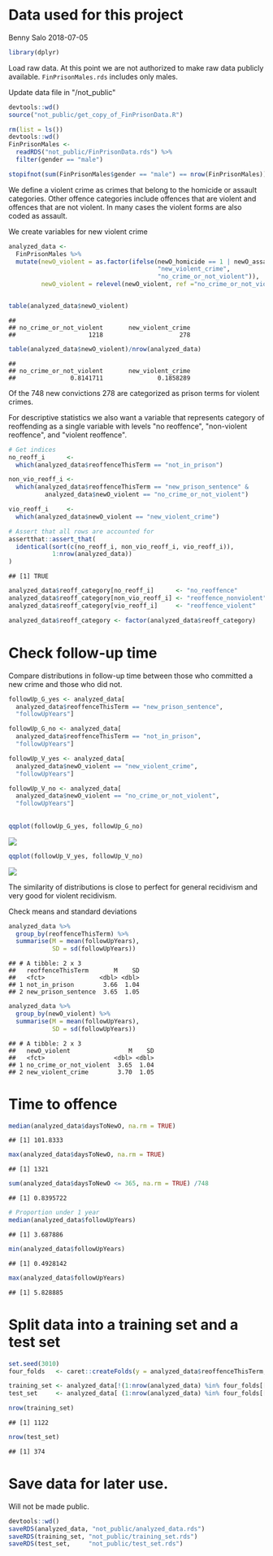 Data used for this project
================
Benny Salo
2018-07-05

``` r
library(dplyr)
```

Load raw data. At this point we are not authorized to make raw data publicly available. `FinPrisonMales.rds` includes only males.

Update data file in "/not\_public"

``` r
devtools::wd()
source("not_public/get_copy_of_FinPrisonData.R")
```

``` r
rm(list = ls())
devtools::wd()
FinPrisonMales <- 
  readRDS("not_public/FinPrisonData.rds") %>% 
  filter(gender == "male")

stopifnot(sum(FinPrisonMales$gender == "male") == nrow(FinPrisonMales))
```

We define a violent crime as crimes that belong to the homicide or assault categories. Other offence categories include offences that are violent and offences that are not violent. In many cases the violent forms are also coded as assault.

We create variables for new violent crime

``` r
analyzed_data <- 
  FinPrisonMales %>% 
  mutate(newO_violent = as.factor(ifelse(newO_homicide == 1 | newO_assault == 1, 
                                         "new_violent_crime", 
                                         "no_crime_or_not_violent")),
         newO_violent = relevel(newO_violent, ref ="no_crime_or_not_violent"))


table(analyzed_data$newO_violent)
```

    ## 
    ## no_crime_or_not_violent       new_violent_crime 
    ##                    1218                     278

``` r
table(analyzed_data$newO_violent)/nrow(analyzed_data)
```

    ## 
    ## no_crime_or_not_violent       new_violent_crime 
    ##               0.8141711               0.1858289

Of the 748 new convictions 278 are categorized as prison terms for violent crimes.

For descriptive statistics we also want a variable that represents category of reoffending as a single variable with levels "no reoffence", "non-violent reoffence", and "violent reoffence".

``` r
# Get indices
no_reoff_i      <- 
  which(analyzed_data$reoffenceThisTerm == "not_in_prison")

non_vio_reoff_i <- 
  which(analyzed_data$reoffenceThisTerm == "new_prison_sentence" &
          analyzed_data$newO_violent == "no_crime_or_not_violent")

vio_reoff_i     <-
  which(analyzed_data$newO_violent == "new_violent_crime")

# Assert that all rows are accounted for
assertthat::assert_that(
  identical(sort(c(no_reoff_i, non_vio_reoff_i, vio_reoff_i)),
            1:nrow(analyzed_data))
)
```

    ## [1] TRUE

``` r
analyzed_data$reoff_category[no_reoff_i]      <- "no_reoffence"
analyzed_data$reoff_category[non_vio_reoff_i] <- "reoffence_nonviolent"
analyzed_data$reoff_category[vio_reoff_i]     <- "reoffence_violent"

analyzed_data$reoff_category <- factor(analyzed_data$reoff_category)
```

Check follow-up time
====================

Compare distributions in follow-up time between those who committed a new crime and those who did not.

``` r
followUp_G_yes <- analyzed_data[
  analyzed_data$reoffenceThisTerm == "new_prison_sentence",
  "followUpYears"]

followUp_G_no <- analyzed_data[
  analyzed_data$reoffenceThisTerm == "not_in_prison",
  "followUpYears"]

followUp_V_yes <- analyzed_data[
  analyzed_data$newO_violent == "new_violent_crime",
  "followUpYears"]

followUp_V_no <- analyzed_data[
  analyzed_data$newO_violent == "no_crime_or_not_violent",
  "followUpYears"]
  
  
qqplot(followUp_G_yes, followUp_G_no)
```

![](01_analyzed_data_files/figure-markdown_github/unnamed-chunk-6-1.png)

``` r
qqplot(followUp_V_yes, followUp_V_no)
```

![](01_analyzed_data_files/figure-markdown_github/unnamed-chunk-6-2.png)

The similarity of distributions is close to perfect for general recidivism and very good for violent recidivism.

Check means and standard deviations

``` r
analyzed_data %>% 
  group_by(reoffenceThisTerm) %>% 
  summarise(M = mean(followUpYears),
            SD = sd(followUpYears))
```

    ## # A tibble: 2 x 3
    ##   reoffenceThisTerm       M    SD
    ##   <fct>               <dbl> <dbl>
    ## 1 not_in_prison        3.66  1.04
    ## 2 new_prison_sentence  3.65  1.05

``` r
analyzed_data %>% 
  group_by(newO_violent) %>% 
  summarise(M = mean(followUpYears),
            SD = sd(followUpYears))
```

    ## # A tibble: 2 x 3
    ##   newO_violent                M    SD
    ##   <fct>                   <dbl> <dbl>
    ## 1 no_crime_or_not_violent  3.65  1.04
    ## 2 new_violent_crime        3.70  1.05

Time to offence
===============

``` r
median(analyzed_data$daysToNewO, na.rm = TRUE) 
```

    ## [1] 101.8333

``` r
max(analyzed_data$daysToNewO, na.rm = TRUE) 
```

    ## [1] 1321

``` r
sum(analyzed_data$daysToNewO <= 365, na.rm = TRUE) /748
```

    ## [1] 0.8395722

``` r
# Proportion under 1 year
median(analyzed_data$followUpYears)
```

    ## [1] 3.687886

``` r
min(analyzed_data$followUpYears)
```

    ## [1] 0.4928142

``` r
max(analyzed_data$followUpYears)
```

    ## [1] 5.828885

Split data into a training set and a test set
=============================================

``` r
set.seed(3010)
four_folds   <- caret::createFolds(y = analyzed_data$reoffenceThisTerm, k = 4)

training_set <- analyzed_data[!(1:nrow(analyzed_data) %in% four_folds[[4]]), ]
test_set     <- analyzed_data[ (1:nrow(analyzed_data) %in% four_folds[[4]]), ]

nrow(training_set)
```

    ## [1] 1122

``` r
nrow(test_set)
```

    ## [1] 374

Save data for later use.
========================

Will not be made public.

``` r
devtools::wd()
saveRDS(analyzed_data, "not_public/analyzed_data.rds")
saveRDS(training_set, "not_public/training_set.rds")
saveRDS(test_set,     "not_public/test_set.rds")
```
